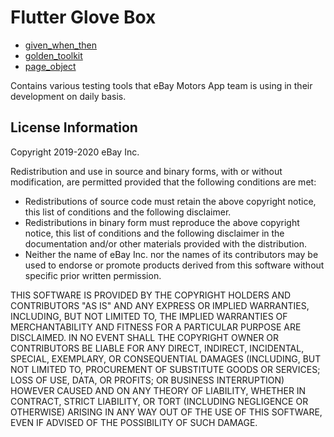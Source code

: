 # Flutter Glove Box

* [given_when_then](packages/given_when_then/)
* [golden_toolkit](packages/golden_toolkit/)
* [page_object](packages/page_object/)

Contains various testing tools that eBay Motors App team is using in their development on daily basis.

## License Information

Copyright 2019-2020 eBay Inc.

Redistribution and use in source and binary forms, with or without
modification, are permitted provided that the following conditions are
met:

* Redistributions of source code must retain the above copyright
notice, this list of conditions and the following disclaimer.
* Redistributions in binary form must reproduce the above
copyright notice, this list of conditions and the following disclaimer
in the documentation and/or other materials provided with the
distribution.
* Neither the name of eBay Inc. nor the names of its
contributors may be used to endorse or promote products derived from
this software without specific prior written permission.

THIS SOFTWARE IS PROVIDED BY THE COPYRIGHT HOLDERS AND CONTRIBUTORS
"AS IS" AND ANY EXPRESS OR IMPLIED WARRANTIES, INCLUDING, BUT NOT
LIMITED TO, THE IMPLIED WARRANTIES OF MERCHANTABILITY AND FITNESS FOR
A PARTICULAR PURPOSE ARE DISCLAIMED. IN NO EVENT SHALL THE COPYRIGHT
OWNER OR CONTRIBUTORS BE LIABLE FOR ANY DIRECT, INDIRECT, INCIDENTAL,
SPECIAL, EXEMPLARY, OR CONSEQUENTIAL DAMAGES (INCLUDING, BUT NOT
LIMITED TO, PROCUREMENT OF SUBSTITUTE GOODS OR SERVICES; LOSS OF USE,
DATA, OR PROFITS; OR BUSINESS INTERRUPTION) HOWEVER CAUSED AND ON ANY
THEORY OF LIABILITY, WHETHER IN CONTRACT, STRICT LIABILITY, OR TORT
(INCLUDING NEGLIGENCE OR OTHERWISE) ARISING IN ANY WAY OUT OF THE USE
OF THIS SOFTWARE, EVEN IF ADVISED OF THE POSSIBILITY OF SUCH DAMAGE.
